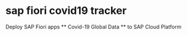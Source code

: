 # sap fiori covid19 tracker
 Deploy SAP Fiori apps ** Covid-19 Global Data ** to SAP Cloud Platform
